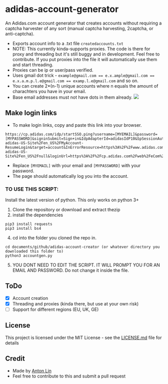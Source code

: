 # adidas-account-generator

An Adidas.com account generator that creates accounts without requiring a captcha harvester of any sort (manual captcha harvesting, 2captcha, or anti-captcha).
* Exports account info to a .txt file ```createdaccounts.txt```
* NOTE: This currently kinda-supports proxies. The code is there for proxy and threading but it's still buggy and in development. Feel free to contribute. If you put proxies into the file it will automatically use them and start threading.
* Proxies can be ip or user/pass verified.
* Uses gmail dot trick - ```example@gmail.com == e.x.ample@gmail.com == e.x.a.m.p.l.e@gmail.com == examp.l.e@gmail.com``` and so on.
* You can create 2*(n-1) unique accounts where n equals the amount of charachters you have in your email.
* Base email addresses must not have dots in them already.
![](https://github.com/antonjlin/adidas-account-generator/blob/master/Screen%20Shot%202018-01-02%20at%2011.51.38%20PM.png)
## Make login links
* To make login links, copy and paste this link into your browser.
```
https://cp.adidas.com/idp/startSSO.ping?username=[MYEMAIL]&password=[MYPASSWORD]&signinSubmit=Sign+in&IdpAdapterId=adidasIdP10&SpSessionAuthnAdapterId=https%3A%2F%2Fcp.adidas.com%2Fweb%2F&PartnerSpId=sp%3Ademandware&validator_id=adieComDWgb&TargetResource=https%3A%2F%2Fwww.adidas.com%2Fon%2Fdemandware.store%2FSites-adidas-US-Site%2Fen_US%2FMyAccount-ResumeLogin&target=account&InErrorResource=https%3A%2F%2Fwww.adidas.com%2Fon%2Fdemandware.store%2FSites-adidas-US-Site%2Fen_US%2Fnull&loginUrl=https%3A%2F%2Fcp.adidas.com%2Fweb%2FeCom%2Fen_US%2Floadsignin&cd=eCom%7Cen_US%7Ccp.adidas.com%7Cnull&remembermeParam=&app=eCom&locale=US&domain=cp.adidas.com&pfRedirectBaseURL_test=https%3A%2F%2Fcp.adidas.com&pfStartSSOURL_test=https%3A%2F%2Fcp.adidas.com%2Fidp%2FstartSSO.ping%3F&resumeURL_test=&FromFinishRegistraion=&CSRFToken=null
  ```
* Replace ```[MYEMAIL]``` with your email and ```[MYPASSWORD]``` with your password.
* The page should automatically log you into the account.

### TO USE THIS SCRIPT:
Install the latest version of python. This only works on python 3+
1. Clone the repository or download and extract thezip
2. install the dependencies
```
pip3 install requests
pip3 install bs4
```
4. cd into the folder you cloned the repo in. 
```
cd documents/github/adidas-account-creator (or whatever directory you downloaded this folder to)
python3 accountgen.py
```
5. YOU DONT NEED TO EDIT THE SCRIPT. IT WILL PROMPT YOU FOR AN EMAIL AND PASSWORD. Do not change it inside the file.
## ToDo
- [X] Account creation
- [X] Threading and proxies (kinda there, but use at your own risk)
- [ ] Support for different regions (EU, UK, GE)

## License

This project is licensed under the MIT License - see the [LICENSE.md](LICENSE.md) file for details

## Credit
* Made by [Anton Lin](https://github.com/user/antonjlin)
* Feel free to contribute to this and submit a pull request
